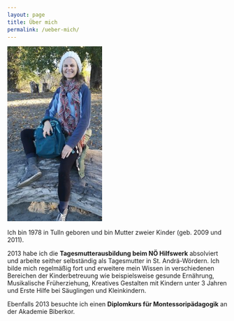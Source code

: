 ```yaml
---
layout: page
title: Über mich
permalink: /ueber-mich/
---
```


![Profilbild von Annemarie Mauritz](/assets/anne%20wanderkluft.jpg)

Ich bin 1978 in Tulln geboren und bin Mutter zweier Kinder (geb. 2009 und 2011).

2013 habe ich die **Tagesmutterausbildung beim NÖ Hilfswerk** absolviert und arbeite seither selbständig als Tagesmutter in St. Andrä-Wördern. Ich bilde mich regelmäßig fort und erweitere mein Wissen in verschiedenen Bereichen der Kinderbetreuung wie beispielsweise gesunde Ernährung, Musikalische Früherziehung, Kreatives Gestalten mit Kindern unter 3 Jahren und Erste Hilfe bei Säuglingen und Kleinkindern.

Ebenfalls 2013 besuchte ich einen **Diplomkurs für Montessoripädagogik** an der Akademie Biberkor. 




